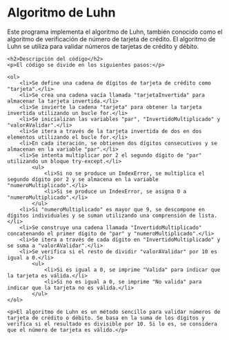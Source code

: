 <!DOCTYPE html>
<html>
<head>
    <title>Algoritmo de Luhn - README</title>
</head>
<body>
    <h1>Algoritmo de Luhn</h1>
    <p>Este programa implementa el algoritmo de Luhn, también conocido como el algoritmo de verificación de número de tarjeta de crédito. El algoritmo de Luhn se utiliza para validar números de tarjetas de crédito y débito.</p>

    <h2>Descripción del código</h2>
    <p>El código se divide en los siguientes pasos:</p>

    <ol>
        <li>Se define una cadena de dígitos de tarjeta de crédito como "tarjeta".</li>
        <li>Se crea una cadena vacía llamada "tarjetaInvertida" para almacenar la tarjeta invertida.</li>
        <li>Se invierte la cadena "tarjeta" para obtener la tarjeta invertida utilizando un bucle for.</li>
        <li>Se inicializan las variables "par", "InvertidoMultiplicado" y "valorAValidar".</li>
        <li>Se itera a través de la tarjeta invertida de dos en dos elementos utilizando el bucle for.</li>
        <li>En cada iteración, se obtienen dos dígitos consecutivos y se almacenan en la variable "par".</li>
        <li>Se intenta multiplicar por 2 el segundo dígito de "par" utilizando un bloque try-except.</li>
            <ul>
                <li>Si no se produce un IndexError, se multiplica el segundo dígito por 2 y se almacena en la variable "numeroMultiplicado".</li>
                <li>Si se produce un IndexError, se asigna 0 a "numeroMultiplicado".</li>
            </ul>
        <li>Si "numeroMultiplicado" es mayor que 9, se descompone en dígitos individuales y se suman utilizando una comprensión de lista.</li>
        <li>Se construye una cadena llamada "InvertidoMultiplicado" concatenando el primer dígito de "par" y "numeroMultiplicado".</li>
        <li>Se itera a través de cada dígito en "InvertidoMultiplicado" y se suma a "valorAValidar".</li>
        <li>Se verifica si el resto de dividir "valorAValidar" por 10 es igual a 0.</li>
            <ul>
                <li>Si es igual a 0, se imprime "Valida" para indicar que la tarjeta es válida.</li>
                <li>Si no es igual a 0, se imprime "No valida" para indicar que la tarjeta no es válida.</li>
            </ul>
    </ol>

    <p>El algoritmo de Luhn es un método sencillo para validar números de tarjeta de crédito o débito. Se basa en la suma de los dígitos y verifica si el resultado es divisible por 10. Si lo es, se considera que el número de tarjeta es válido.</p>
</body>
</html>
